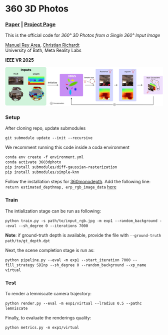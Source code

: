 # 360 3D Photos
### [Paper](https://manurare.github.io/3603dphoto/paper.pdf) | [Project Page](https://manurare.github.io/3603dphoto/)

This is the official code for
*360° 3D Photos from a Single 360° Input Image*

 [Manuel Rey Area](https://manurare.github.io/),
 [Christian Richardt](https://richardt.name/) <br>
 University of Bath, Meta Reality Labs

 __IEEE VR 2025__

<img src='imgs/teaser.jpg'/>

### Setup
After cloning repo, update submodules
```
git submodule update --init --recursive
```

We recomment running this code inside a coda environment

```
conda env create -f environment.yml
conda activate 3603dphoto
pip install submodules/diff-gaussian-rasterization
pip install submodules/simple-knn
```

Follow the installation steps for [360monodepth](https://github.com/manurare/360monodepth). Add the following line: `return estimated_depthmap, erp_rgb_image_data` [here](https://github.com/manurare/360monodepth/blob/5c053f2285466cb884d148dc54489ec654327668/code/python/src/main.py#L490) 

### Train
The intialization stage can be run as following:

```
python train.py -s path/to/input_rgb.jpg -m exp1 --random_background --eval --sh_degree 0 --iterations 7000
```
**Note**: if ground-truth depth is available, provide the file with `--ground-truth path/to/gt_depth.dpt`

Next, the scene completion stage is run as:

```
python pipeline.py --eval -m exp1 --start_iteration 7000 --fill_strategy SDInp --sh_degree 0 --random_background --xp_name virtual
```

### Test
To render a lemniscate camera trajectory:

```
python render.py --eval -m exp1/virtual --lradius 0.5 --pathc lemniscate
```

Finally, to evaluate the renderings quality:

```
python metrics.py -m exp1/virtual
```